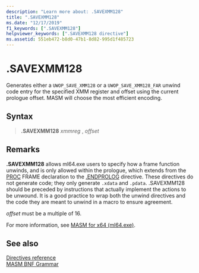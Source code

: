 ```yaml
---
description: "Learn more about: .SAVEXMM128"
title: ".SAVEXMM128"
ms.date: "12/17/2019"
f1_keywords: [".SAVEXMM128"]
helpviewer_keywords: [".SAVEXMM128 directive"]
ms.assetid: 551eb472-b8d0-47b1-8d82-995d1f485723
---
```

# .SAVEXMM128

Generates either a `UWOP_SAVE_XMM128` or a `UWOP_SAVE_XMM128_FAR` unwind code entry for the specified XMM register and offset using the current prologue offset. MASM will choose the most efficient encoding.

## Syntax

> **.SAVEXMM128** *xmmreg* , *offset*

## Remarks

**.SAVEXMM128** allows ml64.exe users to specify how a frame function unwinds, and is only allowed within the prologue, which extends from the [PROC](proc.md) FRAME declaration to the [.ENDPROLOG](dot-endprolog.md) directive. These directives do not generate code; they only generate `.xdata` and `.pdata`. .SAVEXMM128 should be preceded by instructions that actually implement the actions to be unwound. It is a good practice to wrap both the unwind directives and the code they are meant to unwind in a macro to ensure agreement.

*offset* must be a multiple of 16.

For more information, see [MASM for x64 (ml64.exe)](masm-for-x64-ml64-exe.md).

## See also

[Directives reference](directives-reference.md)\
[MASM BNF Grammar](masm-bnf-grammar.md)
